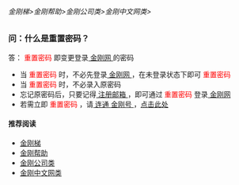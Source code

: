 ###### 金刚梯>金刚帮助>金刚公司类>金刚中文网类>
### 问：什么是重置密码？

答：<font color="Red"> 重置密码 </font>即变更登录[ 金刚网 ](https://github.com/a2zitpro/web/blob/master/kksitecn.md)的密码
- 当<font color="Red"> 重置密码 </font>时，不必先登录[ 金刚网 ](https://github.com/a2zitpro/web/blob/master/kksitecn.md)，在未登录状态下即可<font color="Red"> 重置密码 </font>
- 当<font color="Red"> 重置密码 </font>时，不必录入原密码
- 忘记原密码后，只要记得[ 注册邮箱 ](https://github.com/a2zitpro/web/blob/master/emailaddressforregonkksitecn.md)，即可通过<font color="Red"> 重置密码 </font>登录[ 金刚网 ](https://github.com/a2zitpro/web/blob/master/kksitecn.md)
- 若需立即<font color="Red"> 重置密码 </font>，请[ 连通 ](https://github.com/a2zitpro/web/blob/master/useofkkid.md)[ 金刚号 ](https://github.com/a2zitpro/web/blob/master/kkid.md)，[点击此处](https://www.atozitpro.net/zh/password-reset/)

#### 推荐阅读
- [金刚梯](https://github.com/a2zitpro/web/blob/master/dlb.md)
- [金刚帮助](https://github.com/a2zitpro/web/blob/master/list_helpkkvpn.md)
- [金刚公司类](https://github.com/a2zitpro/web/blob/master/list_a2zitpro.md)
- [金刚中文网类](https://github.com/a2zitpro/web/blob/master/list_kksitecn.md)
